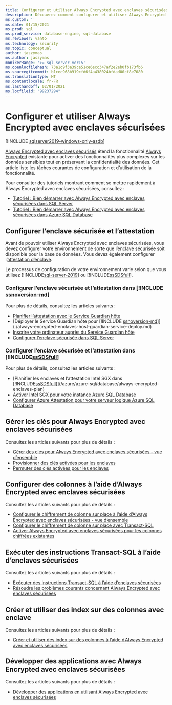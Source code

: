 ```yaml
---
title: Configurer et utiliser Always Encrypted avec enclaves sécurisées | Microsoft Docs
description: Découvrez comment configurer et utiliser Always Encrypted avec enclaves sécurisées dans SQL Server et Azure SQL Database, afin d’utiliser des fonctionnalités plus riches pour les données sensibles.
ms.custom: ''
ms.date: 01/15/2021
ms.prod: sql
ms.prod_service: database-engine, sql-database
ms.reviewer: vanto
ms.technology: security
ms.topic: conceptual
author: jaszymas
ms.author: jaszymas
monikerRange: '>= sql-server-ver15'
ms.openlocfilehash: 73a1c9f3a39ce51ce6ecc347af2e2eb0fb173fb6
ms.sourcegitcommit: b1cec968b919cfd6f4a438024bfdad00cf8e7080
ms.translationtype: HT
ms.contentlocale: fr-FR
ms.lasthandoff: 02/01/2021
ms.locfileid: "99237294"
---
```

# <a name="configure-and-use-always-encrypted-with-secure-enclaves"></a>Configurer et utiliser Always Encrypted avec enclaves sécurisées 

[!INCLUDE [sqlserver2019-windows-only-asdb](../../../includes/applies-to-version/sqlserver2019-windows-only-asdb.md)]

[Always Encrypted avec enclaves sécurisés](always-encrypted-enclaves.md) étend la fonctionnalité [Always Encrypted](always-encrypted-database-engine.md) existante pour activer des fonctionnalités plus complexes sur les données sensibles tout en préservant la confidentialité des données. Cet article liste les tâches courantes de configuration et d’utilisation de la fonctionnalité.

Pour consulter des tutoriels montrant comment se mettre rapidement à Always Encrypted avec enclaves sécurisées, consultez :

- [Tutoriel : Bien démarrer avec Always Encrypted avec enclaves sécurisées dans SQL Server](../tutorial-getting-started-with-always-encrypted-enclaves.md)
- [Tutoriel : Bien démarrer avec Always Encrypted avec enclaves sécurisées dans Azure SQL Database](/azure/azure-sql/database/always-encrypted-enclaves-getting-started)

## <a name="set-up-the-secure-enclave-and-attestation"></a>Configurer l’enclave sécurisée et l’attestation

Avant de pouvoir utiliser Always Encrypted avec enclaves sécurisées, vous devez configurer votre environnement de sorte que l’enclave sécurisée soit disponible pour la base de données. Vous devez également configurer l’[attestation d’enclave](always-encrypted-enclaves.md#secure-enclave-attestation). 

Le processus de configuration de votre environnement varie selon que vous utilisez [!INCLUDE[sql-server-2019](../../../includes/sssql19-md.md)] ou [!INCLUDE[ssSDSfull](../../../includes/sssdsfull-md.md)].

### <a name="set-up-the-secure-enclave-and-attestation-in-ssnoversion-md"></a>Configurer l’enclave sécurisée et l’attestation dans [!INCLUDE [ssnoversion-md](../../../includes/ssnoversion-md.md)]

Pour plus de détails, consultez les articles suivants :
- [Planifier l’attestation avec le Service Guardian hôte](./always-encrypted-enclaves-host-guardian-service-plan.md)
- [Déployer le Service Guardian hôte pour [!INCLUDE [ssnoversion-md](../../../includes/ssnoversion-md.md)]](./always-encrypted-enclaves-host-guardian-service-deploy.md)
- [Inscrire votre ordinateur auprès du Service Guardian hôte](./always-encrypted-enclaves-host-guardian-service-register.md)
- [Configurer l’enclave sécurisée dans SQL Server](always-encrypted-enclaves-configure-enclave-type.md)

### <a name="set-up-the-secure-enclave-and-attestation-in-sssdsfull"></a>Configurer l’enclave sécurisée et l’attestation dans [!INCLUDE[ssSDSfull](../../../includes/sssdsfull-md.md)]

Pour plus de détails, consultez les articles suivants :
- [Planifier les enclaves et l’attestation Intel SGX dans [!INCLUDE[ssSDSfull](../../../includes/sssdsfull-md.md)]](/azure/azure-sql/database/always-encrypted-enclaves-plan)
- [Activer Intel SGX pour votre instance Azure SQL Database](/azure/azure-sql/database/always-encrypted-enclaves-enable-sgx)
- [Configurer Azure Attestation pour votre serveur logique Azure SQL Database](/azure/azure-sql/database/always-encrypted-enclaves-configure-attestation)

## <a name="manage-keys-for-always-encrypted-with-secure-enclaves"></a>Gérer les clés pour Always Encrypted avec enclaves sécurisées
Consultez les articles suivants pour plus de détails :
- [Gérer des clés pour Always Encrypted avec enclaves sécurisées - vue d’ensemble](always-encrypted-enclaves-manage-keys.md)
- [Provisionner des clés activées pour les enclaves](always-encrypted-enclaves-provision-keys.md)
- [Permuter des clés activées pour les enclaves](always-encrypted-enclaves-rotate-keys.md)

## <a name="configure-columns-with-always-encrypted-with-secure-enclaves"></a>Configurer des colonnes à l’aide d’Always Encrypted avec enclaves sécurisées
Consultez les articles suivants pour plus de détails :
- [Configurer le chiffrement de colonne sur place à l’aide d’Always Encrypted avec enclaves sécurisées - vue d’ensemble](always-encrypted-enclaves-configure-encryption.md)
- [Configurer le chiffrement de colonne sur place avec Transact-SQL](always-encrypted-enclaves-configure-encryption-tsql.md)
- [Activer Always Encrypted avec enclaves sécurisées pour les colonnes chiffrées existantes](always-encrypted-enclaves-enable-for-encrypted-columns.md)

## <a name="run-transact-sql-statements-using-secure-enclaves"></a>Exécuter des instructions Transact-SQL à l’aide d’enclaves sécurisées
Consultez les articles suivants pour plus de détails :
- [Exécuter des instructions Transact-SQL à l’aide d’enclaves sécurisées](always-encrypted-enclaves-query-columns.md)
- [Résoudre les problèmes courants concernant Always Encrypted avec enclaves sécurisées](always-encrypted-enclaves-troubleshooting.md)

## <a name="create-and-use-indexes-on-enclave-enabled-columns"></a>Créer et utiliser des index sur des colonnes avec enclave
Consultez les articles suivants pour plus de détails :
- [Créer et utiliser des index sur des colonnes à l’aide d’Always Encrypted avec enclaves sécurisées](always-encrypted-enclaves-create-use-indexes.md)
  
## <a name="develop-applications-using-always-encrypted-with-secure-enclaves"></a>Développer des applications avec Always Encrypted avec enclaves sécurisées
Consultez les articles suivants pour plus de détails :
- [Développer des applications en utilisant Always Encrypted avec enclaves sécurisées](always-encrypted-enclaves-client-development.md)
